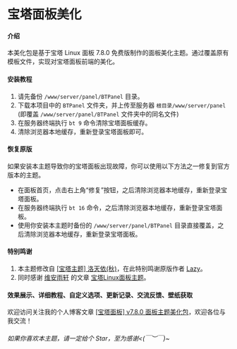 # 宝塔面板美化

#### 介绍
本美化包是基于宝塔 Linux 面板 7.8.0 免费版制作的面板美化主题。通过覆盖原有模板文件，实现对宝塔面板前端的美化。


#### 安装教程
1. 请先备份 `/www/server/panel/BTPanel` 目录。
2. 下载本项目中的 `BTPanel` 文件夹，并上传至服务器 `根目录/www/server/panel` (即覆盖 `/www/server/panel/BTPanel` 文件夹中的同名文件)
3. 在服务器终端执行 `bt 9` 命令清除宝塔面板缓存。
4. 清除浏览器本地缓存，重新登录宝塔面板即可。


#### 恢复原版
如果安装本主题导致你的宝塔面板出现故障，你可以使用以下方法之一修复到官方版本的主题。
- 在面板首页，点击右上角“修复”按钮，之后清除浏览器本地缓存，重新登录宝塔面板。
- 在服务器终端执行 `bt 16` 命令，之后清除浏览器本地缓存，重新登录宝塔面板。
- 使用你安装本主题时备份的 `/www/server/panel/BTPanel` 目录直接覆盖，之后清除浏览器本地缓存，重新登录宝塔面板。


#### 特别鸣谢
1. 本主题修改自 [[宝塔主题] 洛天依(秋)](https://blog.imlazy.ink:233/index.php/archives/38/)，在此特别鸣谢原版作者 [Lazy](https://blog.imlazy.ink:233/)。
2. 同时感谢 [维安雨轩](https://blog.ukenn.top/) 的文章 [宝塔Linux面板主题](https://blog.ukenn.top/baota/)。


#### 效果展示、详细教程、自定义选项、更新记录、交流反馈、壁纸获取
欢迎访问关注我的个人博客文章 [[宝塔面板] v7.8.0 面板主题美化包](https://blog.vincent1230.top/index.php/vincent1230/technology/website/607/)，欢迎各位与我交流！


###### 如果你喜欢本主题，请一定给个 Star，至为感谢<(￣︶￣)~